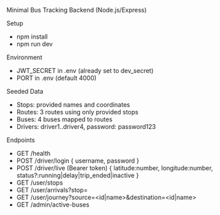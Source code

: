 Minimal Bus Tracking Backend (Node.js/Express)

Setup
- npm install
- npm run dev

Environment
- JWT_SECRET in .env (already set to dev_secret)
- PORT in .env (default 4000)

Seeded Data
- Stops: provided names and coordinates
- Routes: 3 routes using only provided stops
- Buses: 4 buses mapped to routes
- Drivers: driver1..driver4, password: password123

Endpoints
- GET /health
- POST /driver/login { username, password }
- POST /driver/live (Bearer token) { latitude:number, longitude:number, status?:running|delay|trip_ended|inactive }
- GET /user/stops
- GET /user/arrivals?stop=<stop id or name>
- GET /user/journey?source=<id|name>&destination=<id|name>
- GET /admin/active-buses



